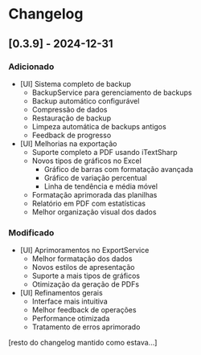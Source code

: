 # Changelog

## [0.3.9] - 2024-12-31

### Adicionado
- [UI] Sistema completo de backup
  - BackupService para gerenciamento de backups
  - Backup automático configurável
  - Compressão de dados
  - Restauração de backup
  - Limpeza automática de backups antigos
  - Feedback de progresso
- [UI] Melhorias na exportação
  - Suporte completo a PDF usando iTextSharp
  - Novos tipos de gráficos no Excel
    - Gráfico de barras com formatação avançada
    - Gráfico de variação percentual
    - Linha de tendência e média móvel
  - Formatação aprimorada das planilhas
  - Relatório em PDF com estatísticas
  - Melhor organização visual dos dados

### Modificado
- [UI] Aprimoramentos no ExportService
  - Melhor formatação dos dados
  - Novos estilos de apresentação
  - Suporte a mais tipos de gráficos
  - Otimização da geração de PDFs
- [UI] Refinamentos gerais
  - Interface mais intuitiva
  - Melhor feedback de operações
  - Performance otimizada
  - Tratamento de erros aprimorado

[resto do changelog mantido como estava...]